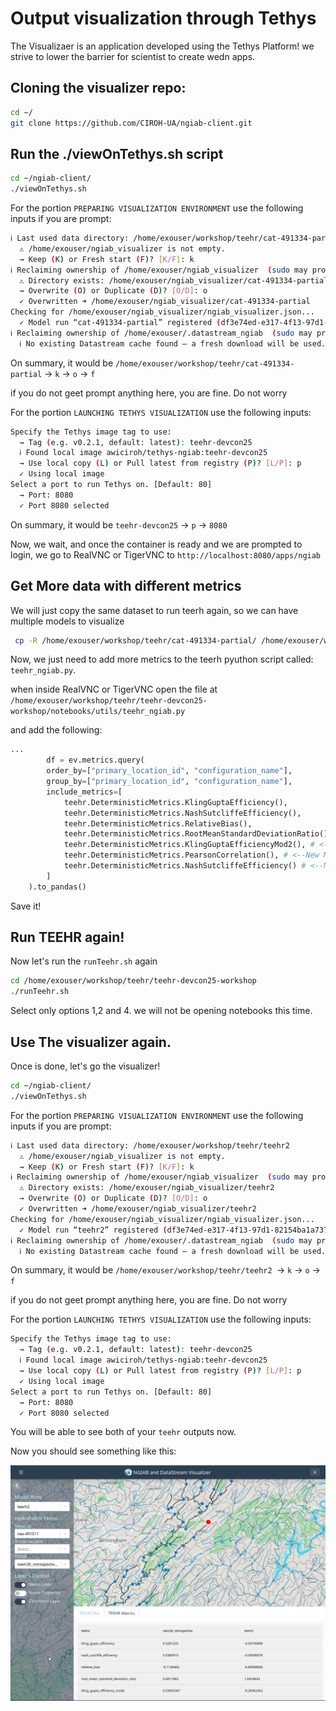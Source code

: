 # Output visualization through Tethys

The Visualizaer is an application developed using the Tethys Platform! we strive to lower the barrier for scientist to create wedn apps.

## Cloning the visualizer repo:
```bash
cd ~/
git clone https://github.com/CIROH-UA/ngiab-client.git

```
## Run the ./viewOnTethys.sh script

```bash
cd ~/ngiab-client/
./viewOnTethys.sh
```

For the portion `PREPARING VISUALIZATION ENVIRONMENT` use the following inputs if you are prompt:

```bash
ℹ Last used data directory: /home/exouser/workshop/teehr/cat-491334-partial
  ⚠ /home/exouser/ngiab_visualizer is not empty.
  → Keep (K) or Fresh start (F)? [K/F]: k
ℹ Reclaiming ownership of /home/exouser/ngiab_visualizer  (sudo may prompt)…
  ⚠ Directory exists: /home/exouser/ngiab_visualizer/cat-491334-partial
  → Overwrite (O) or Duplicate (D)? [O/D]: o
  ✓ Overwritten ➜ /home/exouser/ngiab_visualizer/cat-491334-partial
Checking for /home/exouser/ngiab_visualizer/ngiab_visualizer.json...
  ✓ Model run “cat-491334-partial” registered (df3e74ed-e317-4f13-97d1-82154ba1a737)
ℹ Reclaiming ownership of /home/exouser/.datastream_ngiab  (sudo may prompt)…
  ℹ No existing Datastream cache found – a fresh download will be used.
```
On summary, it would be `/home/exouser/workshop/teehr/cat-491334-partial` -> `k` -> `o` -> `f`

if you do not geet prompt anything here, you are fine. Do not worry

For the portion `LAUNCHING TETHYS VISUALIZATION` use the following inputs:

```bash
Specify the Tethys image tag to use:
  → Tag (e.g. v0.2.1, default: latest): teehr-devcon25
  ℹ Found local image awiciroh/tethys-ngiab:teehr-devcon25
  → Use local copy (L) or Pull latest from registry (P)? [L/P]: p
  ✓ Using local image
Select a port to run Tethys on. [Default: 80]
  → Port: 8080
  ✓ Port 8080 selected

```

On summary, it would be `teehr-devcon25` -> `p` -> `8080`

Now, we wait, and once the container is ready and we are prompted to login, we go to RealVNC or TigerVNC to `http://localhost:8080/apps/ngiab`


## Get More data with different metrics

We will just copy the same dataset to run teerh again, so we can have multiple models to visualize

```bash
 cp -R /home/exouser/workshop/teehr/cat-491334-partial/ /home/exouser/workshop/teehr/teehr2
```

Now, we just need to add more metrics to the teerh pyuthon script called: `teehr_ngiab.py`.

when inside RealVNC or TigerVNC open the file at `/home/exouser/workshop/teehr/teehr-devcon25-workshop/notebooks/utils/teehr_ngiab.py`

and add the following:

```python 
...
        df = ev.metrics.query(
        order_by=["primary_location_id", "configuration_name"],
        group_by=["primary_location_id", "configuration_name"],
        include_metrics=[
            teehr.DeterministicMetrics.KlingGuptaEfficiency(),
            teehr.DeterministicMetrics.NashSutcliffeEfficiency(),
            teehr.DeterministicMetrics.RelativeBias(),
            teehr.DeterministicMetrics.RootMeanStandardDeviationRatio(),
            teehr.DeterministicMetrics.KlingGuptaEfficiencyMod2(), # <--New Metric
            teehr.DeterministicMetrics.PearsonCorrelation(), # <--New Metric
            teehr.DeterministicMetrics.NashSutcliffeEfficiency() # <--New Metric
        ]
    ).to_pandas()
```

Save it!

## Run TEEHR again!

Now let's run the `runTeehr.sh` again

```bash
cd /home/exouser/workshop/teehr/teehr-devcon25-workshop
./runTeehr.sh
```

Select only options 1,2 and 4. we will not be opening notebooks this time.

## Use The visualizer again.

Once is done, let's go the visualizer!

```bash
cd ~/ngiab-client/
./viewOnTethys.sh
```

For the portion `PREPARING VISUALIZATION ENVIRONMENT` use the following inputs if you are prompt:

```bash
ℹ Last used data directory: /home/exouser/workshop/teehr/teehr2
  ⚠ /home/exouser/ngiab_visualizer is not empty.
  → Keep (K) or Fresh start (F)? [K/F]: k
ℹ Reclaiming ownership of /home/exouser/ngiab_visualizer  (sudo may prompt)…
  ⚠ Directory exists: /home/exouser/ngiab_visualizer/teehr2
  → Overwrite (O) or Duplicate (D)? [O/D]: o
  ✓ Overwritten ➜ /home/exouser/ngiab_visualizer/teehr2
Checking for /home/exouser/ngiab_visualizer/ngiab_visualizer.json...
  ✓ Model run “teehr2” registered (df3e74ed-e317-4f13-97d1-82154ba1a737)
ℹ Reclaiming ownership of /home/exouser/.datastream_ngiab  (sudo may prompt)…
  ℹ No existing Datastream cache found – a fresh download will be used.
```
On summary, it would be 
`/home/exouser/workshop/teehr/teehr2 `-> `k` -> `o` -> `f`

if you do not geet prompt anything here, you are fine. Do not worry

For the portion `LAUNCHING TETHYS VISUALIZATION` use the following inputs:

```bash
Specify the Tethys image tag to use:
  → Tag (e.g. v0.2.1, default: latest): teehr-devcon25
  ℹ Found local image awiciroh/tethys-ngiab:teehr-devcon25
  → Use local copy (L) or Pull latest from registry (P)? [L/P]: p
  ✓ Using local image
Select a port to run Tethys on. [Default: 80]
  → Port: 8080
  ✓ Port 8080 selected

```
You will be able to see both of your `teehr` outputs now.

Now you should see something like this:

<p align="center">
  <img src="images/teehr_visualization.png">
</p>

